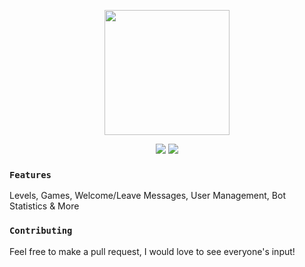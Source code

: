 <p align="center">
   <img src="https://cdn.discordapp.com/app-icons/559194141297344512/6c3ddb99e38056d5c877ac9894f43bef.png?size=128" width="200" />
<p align="center">
   <a href="https://discord.gg/xy76XSb"><img src="https://img.shields.io/badge/Server-Invite-7289DA.svg?longCache=true&style=flat-square&logo=discord"/></a>
   <a href="https://discordapp.com/oauth2/authorize?client_id=509956886041329665&scope=bot&permissions=2146958591"><img src="https://img.shields.io/badge/Invite-JokerZzBot-7289DA.svg?longCache=true&style=flat-square&logo=discord"/></a>
   <br/>
</p>
</p>

### `Features`
Levels, Games, Welcome/Leave Messages, User Management, Bot Statistics & More
### `Contributing`
Feel free to make a pull request, I would love to see everyone's input!
